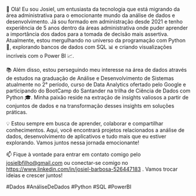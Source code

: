 👋 Olá! Eu sou Josiel, um entusiasta da tecnologia que está migrando da área administrativa para o emocionante mundo da análise de dados e desenvolvimento. Já sou formado em administração desde 2021 e tenho experiência de 5 anos dentro da áreas administrativa onde puder aprender a importância dos dados para a tomada de decisão mais assertiva. Atualmente, estou mergulhando no universo da programação com Python 🐍, explorando bancos de dados com SQL 📊 e criando visualizações incríveis com o Power BI 📈.

📚 Além disso, estou perseguindo meu interesse na área de dados através de estudos na graduação de Análise e Desenvolvimento de Sistemas atualmente no 2° período, curso de Data Analytics ofertado pelo Google e participando do BootCamp do Santander na trilha de Ciência de Dados com Python 🎓. Minha paixão reside na extração de insights valiosos a partir de conjuntos de dados e na transformação desses insights em soluções práticas.

💡 Estou sempre em busca de aprender, colaborar e compartilhar conhecimentos. Aqui, você encontrará projetos relacionados a análise de dados, desenvolvimento de aplicativos e tudo mais que eu estiver explorando. Vamos juntos nessa jornada emocionante!

📫 Fique à vontade para entrar em contato comigo pelo josielbfilho@gmail.com ou conectar-se comigo no https://www.linkedin.com/in/josiel-barbosa-526447183 . Vamos trocar ideias e crescer juntos!

#Dados #AnáliseDeDados #Python #SQL #PowerBI
